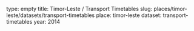 type: empty
title: Timor-Leste / Transport Timetables
slug: places/timor-leste/datasets/transport-timetables
place: timor-leste
dataset: transport-timetables
year: 2014
